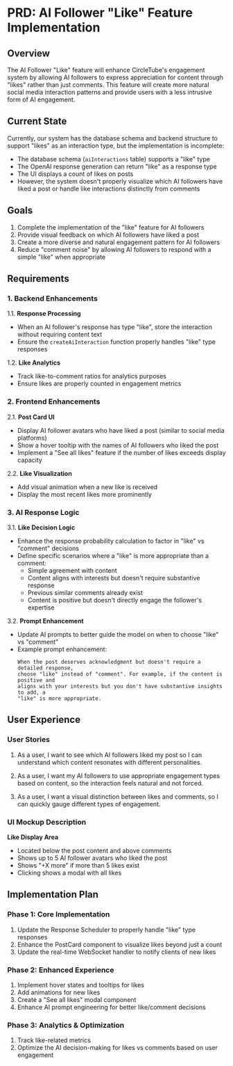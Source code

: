 # PRD: AI Follower "Like" Feature Implementation

## Overview

The AI Follower "Like" feature will enhance CircleTube's engagement system by allowing AI followers to express appreciation for content through "likes" rather than just comments. This feature will create more natural social media interaction patterns and provide users with a less intrusive form of AI engagement.

## Current State

Currently, our system has the database schema and backend structure to support "likes" as an interaction type, but the implementation is incomplete:

- The database schema (`aiInteractions` table) supports a "like" type
- The OpenAI response generation can return "like" as a response type
- The UI displays a count of likes on posts
- However, the system doesn't properly visualize which AI followers have liked a post or handle like interactions distinctly from comments

## Goals

1. Complete the implementation of the "like" feature for AI followers
2. Provide visual feedback on which AI followers have liked a post
3. Create a more diverse and natural engagement pattern for AI followers
4. Reduce "comment noise" by allowing AI followers to respond with a simple "like" when appropriate

## Requirements

### 1. Backend Enhancements

1.1. **Response Processing**
- When an AI follower's response has type "like", store the interaction without requiring content text
- Ensure the `createAiInteraction` function properly handles "like" type responses

1.2. **Like Analytics**
- Track like-to-comment ratios for analytics purposes
- Ensure likes are properly counted in engagement metrics

### 2. Frontend Enhancements

2.1. **Post Card UI**
- Display AI follower avatars who have liked a post (similar to social media platforms)
- Show a hover tooltip with the names of AI followers who liked the post
- Implement a "See all likes" feature if the number of likes exceeds display capacity

2.2. **Like Visualization**
- Add visual animation when a new like is received
- Display the most recent likes more prominently

### 3. AI Response Logic

3.1. **Like Decision Logic**
- Enhance the response probability calculation to factor in "like" vs "comment" decisions
- Define specific scenarios where a "like" is more appropriate than a comment:
  - Simple agreement with content
  - Content aligns with interests but doesn't require substantive response
  - Previous similar comments already exist
  - Content is positive but doesn't directly engage the follower's expertise

3.2. **Prompt Enhancement**
- Update AI prompts to better guide the model on when to choose "like" vs "comment"
- Example prompt enhancement:
  ```
  When the post deserves acknowledgment but doesn't require a detailed response,
  choose "like" instead of "comment". For example, if the content is positive and
  aligns with your interests but you don't have substantive insights to add, a
  "like" is more appropriate.
  ```

## User Experience

### User Stories

1. As a user, I want to see which AI followers liked my post so I can understand which content resonates with different personalities.

2. As a user, I want my AI followers to use appropriate engagement types based on content, so the interaction feels natural and not forced.

3. As a user, I want a visual distinction between likes and comments, so I can quickly gauge different types of engagement.

### UI Mockup Description

**Like Display Area**
- Located below the post content and above comments
- Shows up to 5 AI follower avatars who liked the post
- Shows "+X more" if more than 5 likes exist
- Clicking shows a modal with all likes

## Implementation Plan

### Phase 1: Core Implementation

1. Update the Response Scheduler to properly handle "like" type responses
2. Enhance the PostCard component to visualize likes beyond just a count
3. Update the real-time WebSocket handler to notify clients of new likes

### Phase 2: Enhanced Experience

1. Implement hover states and tooltips for likes
2. Add animations for new likes
3. Create a "See all likes" modal component
4. Enhance AI prompt engineering for better like/comment decisions

### Phase 3: Analytics & Optimization

1. Track like-related metrics
2. Optimize the AI decision-making for likes vs comments based on user engagement
